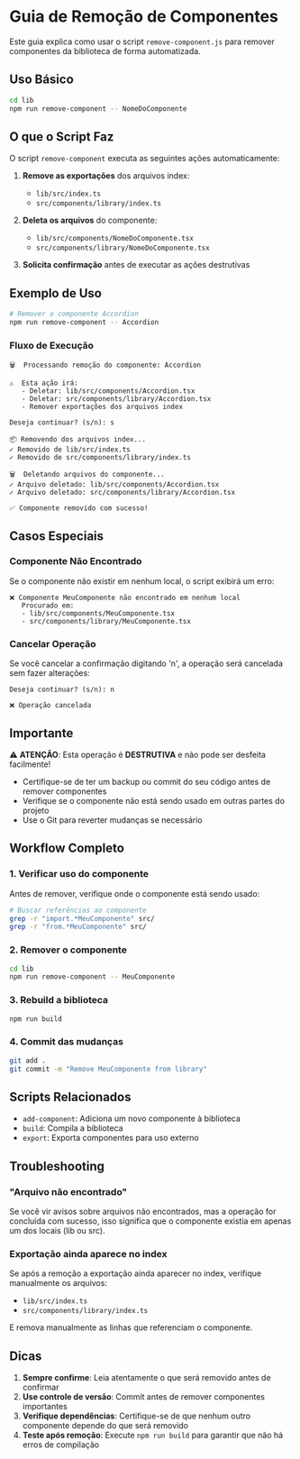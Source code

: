 # Guia de Remoção de Componentes

Este guia explica como usar o script `remove-component.js` para remover componentes da biblioteca de forma automatizada.

## Uso Básico

```bash
cd lib
npm run remove-component -- NomeDoComponente
```

## O que o Script Faz

O script `remove-component` executa as seguintes ações automaticamente:

1. **Remove as exportações** dos arquivos index:
   - `lib/src/index.ts`
   - `src/components/library/index.ts`

2. **Deleta os arquivos** do componente:
   - `lib/src/components/NomeDoComponente.tsx`
   - `src/components/library/NomeDoComponente.tsx`

3. **Solicita confirmação** antes de executar as ações destrutivas

## Exemplo de Uso

```bash
# Remover o componente Accordion
npm run remove-component -- Accordion
```

### Fluxo de Execução

```
🗑️  Processando remoção do componente: Accordion

⚠️  Esta ação irá:
   - Deletar: lib/src/components/Accordion.tsx
   - Deletar: src/components/library/Accordion.tsx
   - Remover exportações dos arquivos index

Deseja continuar? (s/n): s

📦 Removendo dos arquivos index...
✓ Removido de lib/src/index.ts
✓ Removido de src/components/library/index.ts

🗑️  Deletando arquivos do componente...
✓ Arquivo deletado: lib/src/components/Accordion.tsx
✓ Arquivo deletado: src/components/library/Accordion.tsx

✅ Componente removido com sucesso!
```

## Casos Especiais

### Componente Não Encontrado

Se o componente não existir em nenhum local, o script exibirá um erro:

```
❌ Componente MeuComponente não encontrado em nenhum local
   Procurado em:
   - lib/src/components/MeuComponente.tsx
   - src/components/library/MeuComponente.tsx
```

### Cancelar Operação

Se você cancelar a confirmação digitando 'n', a operação será cancelada sem fazer alterações:

```
Deseja continuar? (s/n): n

❌ Operação cancelada
```

## Importante

⚠️ **ATENÇÃO**: Esta operação é **DESTRUTIVA** e não pode ser desfeita facilmente!

- Certifique-se de ter um backup ou commit do seu código antes de remover componentes
- Verifique se o componente não está sendo usado em outras partes do projeto
- Use o Git para reverter mudanças se necessário

## Workflow Completo

### 1. Verificar uso do componente

Antes de remover, verifique onde o componente está sendo usado:

```bash
# Buscar referências ao componente
grep -r "import.*MeuComponente" src/
grep -r "from.*MeuComponente" src/
```

### 2. Remover o componente

```bash
cd lib
npm run remove-component -- MeuComponente
```

### 3. Rebuild a biblioteca

```bash
npm run build
```

### 4. Commit das mudanças

```bash
git add .
git commit -m "Remove MeuComponente from library"
```

## Scripts Relacionados

- `add-component`: Adiciona um novo componente à biblioteca
- `build`: Compila a biblioteca
- `export`: Exporta componentes para uso externo

## Troubleshooting

### "Arquivo não encontrado"

Se você vir avisos sobre arquivos não encontrados, mas a operação for concluída com sucesso, isso significa que o componente existia em apenas um dos locais (lib ou src).

### Exportação ainda aparece no index

Se após a remoção a exportação ainda aparecer no index, verifique manualmente os arquivos:
- `lib/src/index.ts`
- `src/components/library/index.ts`

E remova manualmente as linhas que referenciam o componente.

## Dicas

1. **Sempre confirme**: Leia atentamente o que será removido antes de confirmar
2. **Use controle de versão**: Commit antes de remover componentes importantes
3. **Verifique dependências**: Certifique-se de que nenhum outro componente depende do que será removido
4. **Teste após remoção**: Execute `npm run build` para garantir que não há erros de compilação
